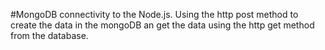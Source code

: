 #MongoDB connectivity to the Node.js. Using the http post method to create the data in the mongoDB an get the data using the http get method from the database. 
